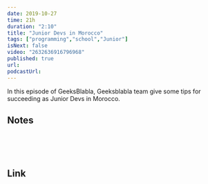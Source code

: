```yaml
---
date: 2019-10-27
time: 21h
duration: "2:10"
title: "Junior Devs in Morocco"
tags: ["programming","school","Junior"]
isNext: false
video: "2632636916796968"
published: true
url:
podcastUrl:
---
```


In this episode of GeeksBlabla, Geeksblabla team give some tips for succeeding as Junior Devs in Morocco.

## Notes

<br/>
<br/>
<br/>

## Link

<br/>
<br/>
<br/>
